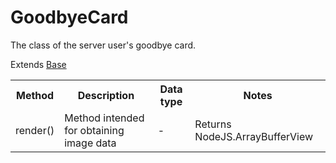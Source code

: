 # GoodbyeCard

The class of the server user's goodbye card.

Extends [Base](./base.md)

<table>
    <tr>
        <th>Method</th>
        <th>Description</th>
        <th>Data type</th>
        <th>Notes</th>
    </tr>
    <tr>
        <td>render()</td>
        <td>Method intended for obtaining image data</td>
        <td>-</td>
        <td>Returns NodeJS.ArrayBufferView</td>
    </tr>
</table>